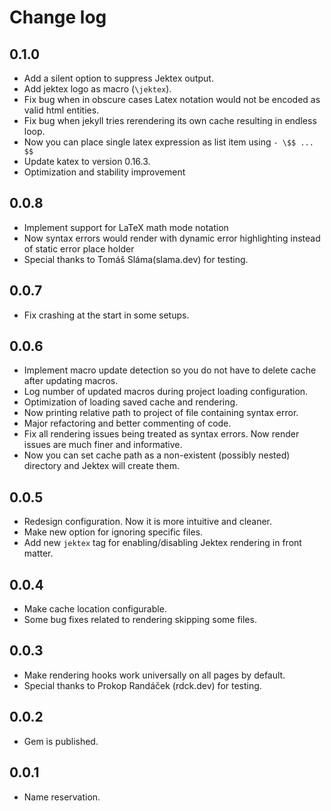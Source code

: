 # Change log

## 0.1.0
- Add a silent option to suppress Jektex output.
- Add jektex logo as macro (`\jektex`).
- Fix bug when in obscure cases Latex notation would not be encoded as valid html entities.
- Fix bug when jekyll tries rerendering its own cache resulting in endless loop.
- Now you can place single latex expression as list item using `- \$$ ... $$`
- Update katex to version 0.16.3.
- Optimization and stability improvement

## 0.0.8
- Implement support for LaTeX math mode notation
- Now syntax errors would render with dynamic error highlighting instead of static error place holder
- Special thanks to Tomáš Sláma(slama.dev) for testing.

## 0.0.7
- Fix crashing at the start in some setups.

## 0.0.6
- Implement macro update detection so you do not have to delete cache after updating macros.
- Log number of updated macros during project loading configuration.
- Optimization of loading saved cache and rendering.
- Now printing relative path to project of file containing syntax error.
- Major refactoring and better commenting of code.
- Fix all rendering issues being treated as syntax errors. Now render issues are much finer and informative.
- Now you can set cache path as a non-existent (possibly nested) directory and Jektex will create them.

## 0.0.5
- Redesign configuration. Now it is more intuitive and cleaner.
- Make new option for ignoring specific files.
- Add new `jektex` tag for enabling/disabling Jektex rendering in front matter.

## 0.0.4
- Make cache location configurable.
- Some bug fixes related to rendering skipping some files.

## 0.0.3
- Make rendering hooks work universally on all pages by default.
- Special thanks to Prokop Randáček (rdck.dev) for testing.

## 0.0.2
- Gem is published.

## 0.0.1
- Name reservation.
